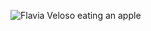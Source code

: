 ![Flavia Veloso eating an apple](https://64.media.tumblr.com/76e4b9ac8c7ae181865a79a1898f6e6c/tumblr_pv60c3xUlF1tdza2no1_500.jpg)
